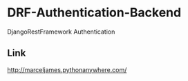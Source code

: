 # DRF-Authentication-Backend
DjangoRestFramework Authentication

## Link 
http://marceljames.pythonanywhere.com/

